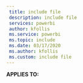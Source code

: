```yaml
---
 title: include file
 description: include file
 services: powerbi
 author: kfollis
 ms.service: powerbi
 ms.topic: include
 ms.date: 03/17/2020
 ms.author: kfollis
 ms.custom: include file
---
```


**APPLIES TO:**